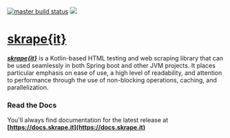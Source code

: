 [![master build status](https://img.shields.io/travis/skrapeit/skrape.it.svg?label=master&style=for-the-badge)](https://travis-ci.org/skrapeit/skrape.it)
![](https://img.shields.io/maven-central/v/it.skrape/core.svg?style=for-the-badge)

[skrape{it}](https://docs.skrape.it)
=================================

_**[skrape{it}](http://www.skrape.it)**_ is a Kotlin-based HTML testing and web scraping library
that can be used seamlessly in both Spring boot and other JVM projects. 
It places particular emphasis on ease of use, a high level of 
readability, and attention to performance through the use of non-blocking 
operations, caching, and parallelization.

### Read the Docs

You'll always find documentation for the latest release at 
**[https://docs.skrape.it](https://docs.skrape.it)**
